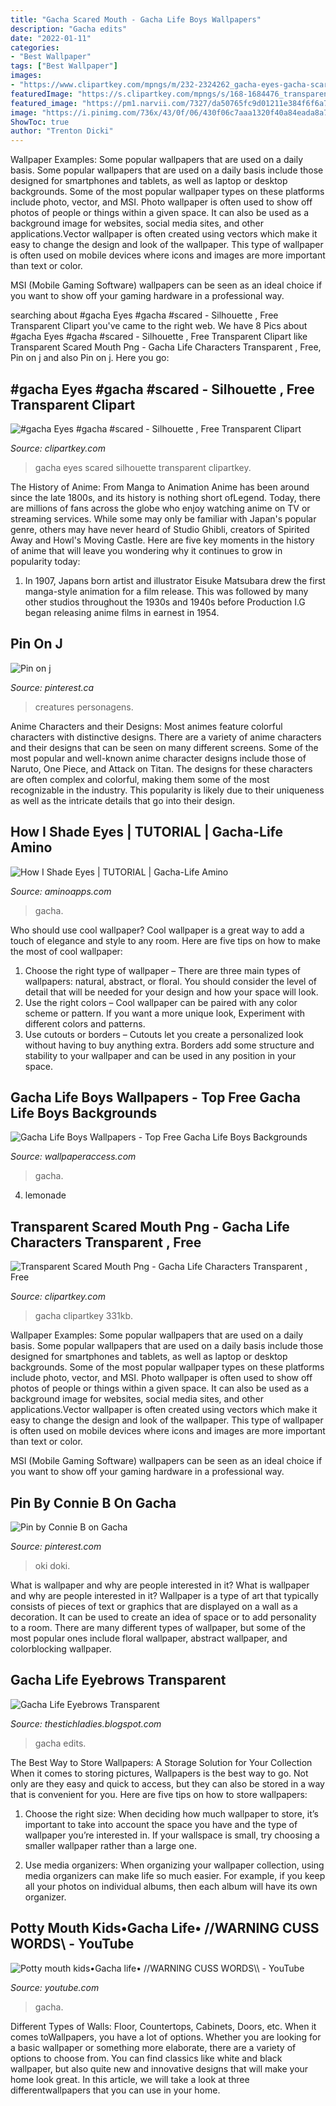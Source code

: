 ```yaml
---
title: "Gacha Scared Mouth - Gacha Life Boys Wallpapers"
description: "Gacha edits"
date: "2022-01-11"
categories:
- "Best Wallpaper"
tags: ["Best Wallpaper"]
images:
- "https://www.clipartkey.com/mpngs/m/232-2324262_gacha-eyes-gacha-scared-silhouette.png"
featuredImage: "https://s.clipartkey.com/mpngs/s/168-1684476_transparent-scared-mouth-png-bfdi-oh-god-mouth.png"
featured_image: "https://pm1.narvii.com/7327/da50765fc9d01211e384f6f6a7b8ae2b0906e4d0r1-1000-1000v2_00.jpg"
image: "https://i.pinimg.com/736x/43/0f/06/430f06c7aaa1320f40a84eada8a73bcc.jpg"
ShowToc: true
author: "Trenton Dicki"
---
```



Wallpaper Examples: Some popular wallpapers that are used on a daily basis.
Some popular wallpapers that are used on a daily basis include those designed for smartphones and tablets, as well as laptop or desktop backgrounds. Some of the most popular wallpaper types on these platforms include photo, vector, and MSI. 
Photo wallpaper is often used to show off photos of people or things within a given space. It can also be used as a background image for websites, social media sites, and other applications.Vector wallpaper is often created using vectors which make it easy to change the design and look of the wallpaper. This type of wallpaper is often used on mobile devices where icons and images are more important than text or color. 

MSI (Mobile Gaming Software) wallpapers can be seen as an ideal choice if you want to show off your gaming hardware in a professional way.

	

		
searching about #gacha Eyes #gacha #scared - Silhouette , Free Transparent Clipart you've came to the right web. We have 8 Pics about #gacha Eyes #gacha #scared - Silhouette , Free Transparent Clipart like Transparent Scared Mouth Png - Gacha Life Characters Transparent , Free, Pin on j and also Pin on j. Here you go:
		
    
## #gacha Eyes #gacha #scared - Silhouette , Free Transparent Clipart

<img loading=lazy src="https://www.clipartkey.com/mpngs/m/232-2324262_gacha-eyes-gacha-scared-silhouette.png" onerror="this.onerror=null;this.src='https://tse2.mm.bing.net/th?id=OIP.vwsPmjyMqXU1IzDZ_AHjNQHaCm&amp;pid=15.1';" alt="#gacha Eyes #gacha #scared - Silhouette , Free Transparent Clipart">

_Source: clipartkey.com_

>gacha eyes scared silhouette transparent clipartkey. 

	

The History of Anime: From Manga to Animation
Anime has been around since the late 1800s, and its history is nothing short ofLegend. Today, there are millions of fans across the globe who enjoy watching anime on TV or streaming services. While some may only be familiar with Japan's popular genre, others may have never heard of Studio Ghibli, creators of Spirited Away and Howl's Moving Castle. Here are five key moments in the history of anime that will leave you wondering why it continues to grow in popularity today:
1) In 1907, Japans born artist and illustrator Eisuke Matsubara drew the first manga-style animation for a film release. This was followed by many other studios throughout the 1930s and 1940s before Production I.G began releasing anime films in earnest in 1954.

    
## Pin On J

<img loading=lazy src="https://i.pinimg.com/736x/43/0f/06/430f06c7aaa1320f40a84eada8a73bcc.jpg" onerror="this.onerror=null;this.src='https://tse3.mm.bing.net/th?id=OIP.mst8goT4tmNXeY_CxMi6xAHaHa&amp;pid=15.1';" alt="Pin on j">

_Source: pinterest.ca_

>creatures personagens. 

	

Anime Characters and their Designs: Most animes feature colorful characters with distinctive designs.
There are a variety of anime characters and their designs that can be seen on many different screens. Some of the most popular and well-known anime character designs include those of Naruto, One Piece, and Attack on Titan. The designs for these characters are often complex and colorful, making them some of the most recognizable in the industry. This popularity is likely due to their uniqueness as well as the intricate details that go into their design.

    
## How I Shade Eyes | TUTORIAL | Gacha-Life Amino

<img loading=lazy src="https://pm1.narvii.com/7327/da50765fc9d01211e384f6f6a7b8ae2b0906e4d0r1-1000-1000v2_00.jpg" onerror="this.onerror=null;this.src='https://tse1.mm.bing.net/th?id=OIP.7RUKigZGupXkZJnyIi1FrwHaHa&amp;pid=15.1';" alt="How I Shade Eyes | TUTORIAL | Gacha-Life Amino">

_Source: aminoapps.com_

>gacha. 

	

Who should use cool wallpaper?
Cool wallpaper is a great way to add a touch of elegance and style to any room. Here are five tips on how to make the most of cool wallpaper: 
1) Choose the right type of wallpaper – There are three main types of wallpapers: natural, abstract, or floral. You should consider the level of detail that will be needed for your design and how your space will look. 
2) Use the right colors – Cool wallpaper can be paired with any color scheme or pattern. If you want a more unique look, Experiment with different colors and patterns. 
3) Use cutouts or borders – Cutouts let you create a personalized look without having to buy anything extra. Borders add some structure and stability to your wallpaper and can be used in any position in your space.

    
## Gacha Life Boys Wallpapers - Top Free Gacha Life Boys Backgrounds

<img loading=lazy src="https://wallpaperaccess.com/full/2304244.jpg" onerror="this.onerror=null;this.src='https://tse2.mm.bing.net/th?id=OIP.Uwu6xaufKzNhmdZ8t9MzlgHaFj&amp;pid=15.1';" alt="Gacha Life Boys Wallpapers - Top Free Gacha Life Boys Backgrounds">

_Source: wallpaperaccess.com_

>gacha. 

	

4. lemonade 

    
## Transparent Scared Mouth Png - Gacha Life Characters Transparent , Free

<img loading=lazy src="https://s.clipartkey.com/mpngs/s/168-1684476_transparent-scared-mouth-png-bfdi-oh-god-mouth.png" onerror="this.onerror=null;this.src='https://tse3.mm.bing.net/th?id=OIP.5kTVgF0-hAvQ2A1pNHbuvwAAAA&amp;pid=15.1';" alt="Transparent Scared Mouth Png - Gacha Life Characters Transparent , Free">

_Source: clipartkey.com_

>gacha clipartkey 331kb. 

	

Wallpaper Examples: Some popular wallpapers that are used on a daily basis.
Some popular wallpapers that are used on a daily basis include those designed for smartphones and tablets, as well as laptop or desktop backgrounds. Some of the most popular wallpaper types on these platforms include photo, vector, and MSI. 
Photo wallpaper is often used to show off photos of people or things within a given space. It can also be used as a background image for websites, social media sites, and other applications.Vector wallpaper is often created using vectors which make it easy to change the design and look of the wallpaper. This type of wallpaper is often used on mobile devices where icons and images are more important than text or color. 

MSI (Mobile Gaming Software) wallpapers can be seen as an ideal choice if you want to show off your gaming hardware in a professional way.

    
## Pin By Connie B On Gacha

<img loading=lazy src="https://i.pinimg.com/736x/6b/50/64/6b50644d39b13ef4bba9aab80f1c9e7d.jpg" onerror="this.onerror=null;this.src='https://tse1.mm.bing.net/th?id=OIP.qqJ7Y-_MnwWmeROTqfBpjwHaHa&amp;pid=15.1';" alt="Pin by Connie B on Gacha">

_Source: pinterest.com_

>oki doki. 

	

What is wallpaper and why are people interested in it?
What is wallpaper and why are people interested in it?
Wallpaper is a type of art that typically consists of pieces of text or graphics that are displayed on a wall as a decoration. It can be used to create an idea of space or to add personality to a room. There are many different types of wallpaper, but some of the most popular ones include floral wallpaper, abstract wallpaper, and colorblocking wallpaper.

    
## Gacha Life Eyebrows Transparent

<img loading=lazy src="https://www.pngitem.com/pimgs/m/508-5083481_gacha-life-eyes-galaxy-hd-png-download.png" onerror="this.onerror=null;this.src='https://tse4.mm.bing.net/th?id=OIP.KBwOB3Y5XGJKhdtuYh-NwwHaCe&amp;pid=15.1';" alt="Gacha Life Eyebrows Transparent">

_Source: thestichladies.blogspot.com_

>gacha edits. 

	

The Best Way to Store Wallpapers: A Storage Solution for Your Collection
When it comes to storing pictures, Wallpapers is the best way to go. Not only are they easy and quick to access, but they can also be stored in a way that is convenient for you. Here are five tips on how to store wallpapers:
1) Choose the right size: When deciding how much wallpaper to store, it’s important to take into account the space you have and the type of wallpaper you’re interested in. If your wallspace is small, try choosing a smaller wallpaper rather than a large one.

2) Use media organizers: When organizing your wallpaper collection, using media organizers can make life so much easier. For example, if you keep all your photos on individual albums, then each album will have its own organizer.

    
## Potty Mouth Kids•Gacha Life• //WARNING CUSS WORDS\\ - YouTube

<img loading=lazy src="https://i.ytimg.com/vi/AmDqU3Yacxc/maxresdefault.jpg" onerror="this.onerror=null;this.src='https://tse1.mm.bing.net/th?id=OIP.1WmXASooeoKt0k05nVIrRwHaEK&amp;pid=15.1';" alt="Potty mouth kids•Gacha life• //WARNING CUSS WORDS\\ - YouTube">

_Source: youtube.com_

>gacha. 

	

Different Types of Walls: Floor, Countertops, Cabinets, Doors, etc.
When it comes toWallpapers, you have a lot of options. Whether you are looking for a basic wallpaper or something more elaborate, there are a variety of options to choose from. You can find classics like white and black wallpaper, but also quite new and innovative designs that will make your home look great. In this article, we will take a look at three differentwallpapers that you can use in your home.

